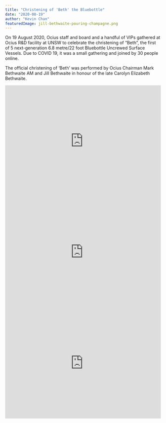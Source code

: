 ```yaml
---
title: "Christening of 'Beth' the Bluebottle"
date: "2020-08-19"
author: "Kevin Chan"
featuredImage: jill-bethwaite-pouring-champagne.png
---
```


On 19 August 2020, Ocius staff and board and a handful of VIPs gathered at Ocius R&D facility at UNSW to celebrate the christening of “Beth”, the first of 5 next-generation 6.8 metre/22 foot Bluebottle Uncrewed Surface Vessels. Due to COVID 19, it was a small gathering and joined by 30 people online.

The official christening of ‘Beth’ was performed by Ocius Chairman Mark Bethwaite AM and Jill Bethwaite in honour of the late Carolyn Elizabeth Bethwaite.

<iframe width="100%" style="min-height:360px" src="https://www.youtube.com/embed/6xQvQed88So" frameborder="0" allow="accelerometer; autoplay; encrypted-media; gyroscope; picture-in-picture" allowfullscreen></iframe>

<iframe width="100%" style="min-height:360px" src="https://www.youtube.com/embed/vAXIIOKMlTc" frameborder="0" allow="accelerometer; autoplay; encrypted-media; gyroscope; picture-in-picture" allowfullscreen></iframe>

<iframe width="100%" style="min-height:360px" src="https://www.youtube.com/embed/dzfPWZF4xSw" frameborder="0" allow="accelerometer; autoplay; encrypted-media; gyroscope; picture-in-picture" allowfullscreen></iframe>
